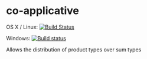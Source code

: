 # co-applicative

OS X / Linux: [![Build Status](https://travis-ci.org/unitb/co-applicative.svg?branch=master)](https://travis-ci.org/unitb/co-applicative)

Windows: [![Build status](https://ci.appveyor.com/api/projects/status/80023aha87aq95t1?svg=true)](https://ci.appveyor.com/project/cipher1024/co-applicative)

Allows the distribution of product types over sum types
